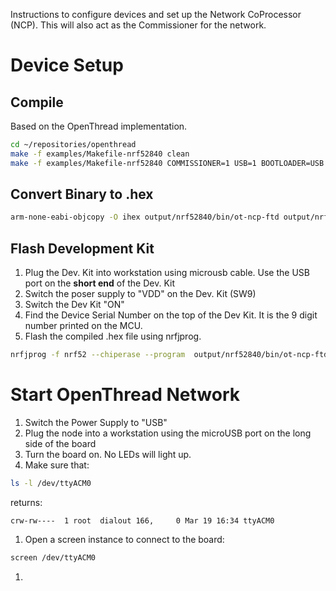 Instructions to configure devices and set up the Network CoProcessor (NCP).
This will also act as the Commissioner for the network.


# Device Setup
## Compile
Based on the OpenThread implementation.
```bash
cd ~/repositories/openthread
make -f examples/Makefile-nrf52840 clean
make -f examples/Makefile-nrf52840 COMMISSIONER=1 USB=1 BOOTLOADER=USB
```


## Convert Binary to .hex
```bash
arm-none-eabi-objcopy -O ihex output/nrf52840/bin/ot-ncp-ftd output/nrf52840/bin/ot-ncp-ftd.hex
```


## Flash Development Kit
1. Plug the Dev. Kit into workstation using microusb cable. Use the USB port on the **short end** of the Dev. Kit
1. Switch the poser supply to "VDD" on the Dev. Kit (SW9)
1. Switch the Dev Kit "ON"
1. Find the Device Serial Number on the top of the Dev Kit.
    It is the 9 digit number printed on the MCU.
1. Flash the compiled .hex file using nrfjprog.
```bash
nrfjprog -f nrf52 --chiperase --program  output/nrf52840/bin/ot-ncp-ftd.hex --reset
```


# Start OpenThread Network
1. Switch the Power Supply to "USB"
1. Plug the node into a workstation using the microUSB port on the long side of the board
1. Turn the board on. No LEDs will light up.
1. Make sure that:
```bash
ls -l /dev/ttyACM0
```
returns:
```
crw-rw----  1 root  dialout 166,     0 Mar 19 16:34 ttyACM0
```
1. Open a screen instance to connect to the board:
```bash
screen /dev/ttyACM0
```
1. 

